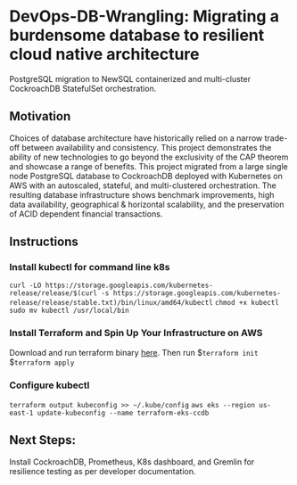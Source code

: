 # DevOps-DB-Wrangling: Migrating a burdensome database to resilient cloud native architecture
PostgreSQL migration to NewSQL containerized and multi-cluster CockroachDB StatefulSet orchestration. 

## Motivation
Choices of database architecture have historically relied on a narrow trade-off between availability and consistency. This project demonstrates the ability of new technologies to go beyond the exclusivity of the CAP theorem and showcase a range of benefits.  This project migrated from a large single node PostgreSQL database to CockroachDB deployed with Kubernetes on AWS with an autoscaled, stateful, and multi-clustered orchestration. The resulting database infrastructure shows benchmark improvements, high data availability, geographical & horizontal scalability, and the preservation of ACID dependent financial transactions. 

## Instructions

### Install kubectl for command line k8s
`curl -LO https://storage.googleapis.com/kubernetes-release/release/$(curl -s https://storage.googleapis.com/kubernetes-release/release/stable.txt)/bin/linux/amd64/kubectl`
`chmod +x kubectl`
`sudo mv kubectl /usr/local/bin`

### Install Terraform and Spin Up Your Infrastructure on AWS
Download and run terraform binary [here](https://www.terraform.io/downloads.html). 
Then run
$`terraform init`
$`terraform apply`

### Configure kubectl
`terraform output kubeconfig >> ~/.kube/config`
`aws eks --region us-east-1 update-kubeconfig --name terraform-eks-ccdb`

## Next Steps: 
Install CockroachDB, Prometheus, K8s dashboard, and Gremlin for resilience testing as per developer documentation. 